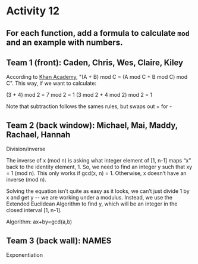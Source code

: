 # Activity 12

## For each function, add a formula to calculate `mod` and an example with numbers.

## Team 1 (front): Caden, Chris, Wes, Claire, Kiley

According to [Khan Academy](https://www.khanacademy.org/computing/computer-science/cryptography/modarithmetic/a/modular-addition-and-subtraction), "(A + B) mod C = (A mod C + B mod C) mod C". This way, if we want to calculate:

(3 + 4) mod 2 = 7 mod 2 = 1
(3 mod 2 + 4 mod 2) mod 2 = 1

Note that subtraction follows the sames rules, but swaps out + for -

## Team 2 (back window): Michael, Mai, Maddy, Rachael, Hannah

Division/inverse

The inverse of x (mod n) is asking what integer element of [1, n-1] maps “x” back to the identity element, 1. So, we need to find an integer y such that xy = 1 (mod n).  This only works if gcd(x, n) = 1.  Otherwise, x doesn’t have an inverse (mod n). 

Solving the equation isn’t quite as easy as it looks, we can’t just divide 1 by x and get y -- we are working under a modulus.  Instead, we use the Extended Euclidean Algorithm to find y, which will be an integer in the closed interval [1, n-1].

Algorithm: ax+by=gcd(a,b)

## Team 3 (back wall): NAMES

Exponentiation
